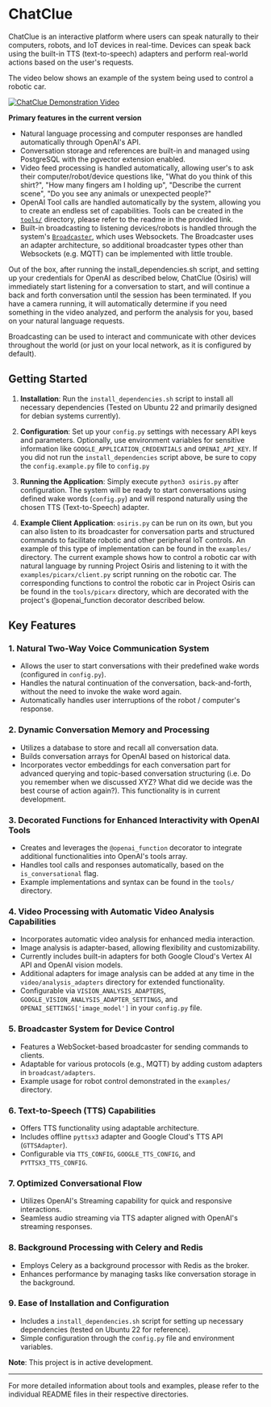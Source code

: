 # ChatClue

ChatClue is an interactive platform where users can speak naturally to their computers, robots, and IoT devices in real-time. Devices can speak back using the built-in TTS (text-to-speech) adapters and perform real-world actions based on the user's requests. 

The video below shows an example of the system being used to control a robotic car.

[![ChatClue Demonstration Video](https://chatclue.s3.amazonaws.com/chatclue.png)](https://www.youtube.com/watch?v=0GSLE4xcGfI)

**Primary features in the current version**

* Natural language processing and computer responses are handled automatically through OpenAI's API.
* Conversation storage and references are built-in and managed using PostgreSQL with the pgvector extension enabled. 
* Video feed processing is handled automatically, allowing user's to ask their computer/robot/device questions like, "What do you think of this shirt?", "How many fingers am I holding up", "Describe the current scene", "Do you see any animals or unexpected people?"
* OpenAI Tool calls are handled automatically by the system, allowing you to create an endless set of capabilities. Tools can be created in the [`tools/`](https://github.com/ChatClue/ChatClue/tree/main/tools) directory, please refer to the readme in the provided link. 
* Built-in broadcasting to listening devices/robots is handled through the system's [`Broadcaster`](https://github.com/ChatClue/ChatClue/blob/main/broadcast/broadcaster.py), which uses Websockets. The Broadcaster uses an adapter architecture, so additional broadcaster types other than Websockets (e.g. MQTT) can be implemented with little trouble.

Out of the box, after running the install_dependencies.sh script, and setting up your credentials for OpenAI as described below, ChatClue (Osiris) will immediately start listening for a conversation to start, and will continue a back and forth conversation until the session has been terminated. If you have a camera running, it will automatically determine if you need something in the video analyzed, and perform the analysis for you, based on your natural language requests.

Broadcasting can be used to interact and communicate with other devices throughout the world (or just on your local network, as it is configured by default).

## Getting Started

1. **Installation**: Run the `install_dependencies.sh` script to install all necessary dependencies (Tested on Ubuntu 22 and primarily designed for debian systems currently).

2. **Configuration**: Set up your `config.py` settings with necessary API keys and parameters. Optionally, use environment variables for sensitive information like `GOOGLE_APPLICATION_CREDENTIALS` and `OPENAI_API_KEY`. If you did not run the `install_dependencies` script above, be sure to copy the `config.example.py` file to `config.py`

3. **Running the Application**: Simply execute `python3 osiris.py` after configuration. The system will be ready to start conversations using defined wake words (`config.py`) and will respond naturally using the chosen TTS (Text-to-Speech) adapter.

4. **Example Client Application**: `osiris.py` can be run on its own, but you can also listen to its broadcaster for conversation parts and structured commands to facilitate robotic and other peripheral IoT controls. An example of this type of implementation can be found in the `examples/` directory.  The current example shows how to control a robotic car with natural language by running Project Osiris and listening to it with the `examples/picarx/client.py` script running on the robotic car. The corresponding functions to control the robotic car in Project Osiris can be found in the `tools/picarx` directory, which are decorated with the project's @openai_function decorator described below.

## Key Features

### 1. **Natural Two-Way Voice Communication System**
   - Allows the user to start conversations with their predefined wake words (configured in `config.py`).
   - Handles the natural continuation of the conversation, back-and-forth, without the need to invoke the wake word again.
   - Automatically handles user interruptions of the robot / computer's response.

### 2. **Dynamic Conversation Memory and Processing**
   - Utilizes a database to store and recall all conversation data.
   - Builds conversation arrays for OpenAI based on historical data.
   - Incorporates vector embeddings for each conversation part for advanced querying and topic-based conversation structuring (i.e. Do you remember when we discussed XYZ? What did we decide was the best course of action again?). This functionality is in current development.

### 3. **Decorated Functions for Enhanced Interactivity with OpenAI Tools**
   - Creates and leverages the `@openai_function` decorator to integrate additional functionalities into OpenAI's tools array.
   - Handles tool calls and responses automatically, based on the `is_conversational` flag.
   - Example implementations and syntax can be found in the `tools/` directory.

### 4. **Video Processing with Automatic Video Analysis Capabilities**
   - Incorporates automatic video analysis for enhanced media interaction.
   - Image analysis is adapter-based, allowing flexibility and customizability.
   - Currently includes built-in adapters for both Google Cloud's Vertex AI API and OpenAI vision models.
   - Additional adapters for image analysis can be added at any time in the `video/analysis_adapters` directory for extended functionality.
   - Configurable via `VISION_ANALYSIS_ADAPTERS`, `GOOGLE_VISION_ANALYSIS_ADAPTER_SETTINGS`, and `OPENAI_SETTINGS['image_model']` in your `config.py` file.

### 5. **Broadcaster System for Device Control**
   - Features a WebSocket-based broadcaster for sending commands to clients.
   - Adaptable for various protocols (e.g., MQTT) by adding custom adapters in `broadcast/adapters`.
   - Example usage for robot control demonstrated in the `examples/` directory.

### 6. **Text-to-Speech (TTS) Capabilities**
   - Offers TTS functionality using adaptable architecture.
   - Includes offline `pyttsx3` adapter and Google Cloud's TTS API (`GTTSAdapter`).
   - Configurable via `TTS_CONFIG`, `GOOGLE_TTS_CONFIG`, and `PYTTSX3_TTS_CONFIG`.

### 7. **Optimized Conversational Flow**
   - Utilizes OpenAI's Streaming capability for quick and responsive interactions.
   - Seamless audio streaming via TTS adapter aligned with OpenAI's streaming responses.

### 8. **Background Processing with Celery and Redis**
   - Employs Celery as a background processor with Redis as the broker.
   - Enhances performance by managing tasks like conversation storage in the background.

### 9. **Ease of Installation and Configuration**
   - Includes a `install_dependencies.sh` script for setting up necessary dependencies (tested on Ubuntu 22 for reference).
   - Simple configuration through the `config.py` file and environment variables.


**Note**: This project is in active development.

---

For more detailed information about tools and examples, please refer to the individual README files in their respective directories.